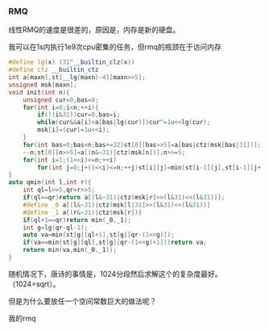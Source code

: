 ### RMQ

线性RMQ的速度是很差的，原因是，内存是新的硬盘。

我可以在1s内执行1e9次cpu密集的任务，但rmq的瓶颈在于访问内存

```cpp
#define lg(x) (31^__builtin_clz(x))
#define ctz __builtin_ctz
int a[maxn],st[__lg(maxn)-4][maxn>>5];
unsigned msk[maxn];
void init(int n){
	unsigned cur=0,bas=0;
	for(int i=0;i<n;++i){
		if(!(i&31))cur=0,bas=i;
		while(cur&&a[i]<a[bas|lg(cur)])cur^=1u<<lg(cur);
		msk[i]=(cur|=1u<<i);
	}
	for(int bas=0;bas<n;bas+=32)st[0][bas>>5]=a[bas|ctz(msk[bas|31])];
	--n;st[0][n>>5]=a[(n&~31)|ctz(msk[n])];n>>=5;
	for(int i=1;(1<<i)<=n;++i)
		for(int j=0;j+(1<<i)<=n;++j)st[i][j]=min(st[i-1][j],st[i-1][j+(1<<(i-1))]);
}
auto qmin(int l,int r){
	int ql=l>>5,qr=r>>5;
	if(ql==qr)return a[(l&~31)|ctz(msk[r]>>(l&31)<<(l&31))];
	#define _0 a[(l&~31)|ctz(msk[l|31]>>(l&31)<<(l&31))]
	#define _1 a[(r&~31)|ctz(msk[r])]
	if(ql+1==qr)return min(_0,_1);
	int g=lg(qr-ql-1);
	auto va=min(st[g][ql+1],st[g][qr-(1<<g)]);
	if(va==min(st[g][ql],st[g][qr-(1<<g)+1]))return va;
	return min(va,min(_0,_1));
}
```

随机情况下，唐诗的事情是，1024分段然后求解这个的复杂度最好。（1024=sqrt）。

但是为什么要放任一个空间常数巨大的做法呢？

我的rmq
<!--stackedit_data:
eyJoaXN0b3J5IjpbMTU2NTI0Mjg1OV19
-->